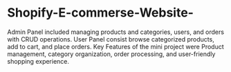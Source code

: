 # Shopify-E-commerse-Website-
Admin Panel included managing products and categories, users, and orders with CRUD operations. User Panel consist browse categorized products, add to cart, and place orders. Key Features of the mini project were Product management, category organization, order processing, and user-friendly shopping experience.
